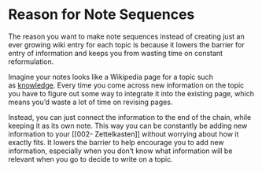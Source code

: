 # Reason for Note Sequences

The reason you want to make note sequences instead of creating just an ever growing wiki entry for each topic is because it lowers the barrier for entry of information and keeps you from wasting time on constant reformulation.

Imagine your notes looks like a Wikipedia page for a topic such as [knowledge](https://www.wikiwand.com/en/Knowledge). Every time you come across new information on the topic you have to figure out some way to integrate it into the existing page, which means you’d waste a lot of time on revising pages.

Instead, you can just connect the information to the end of the chain, while keeping it as its own note. This way you can be constantly be adding new information to your [[002- Zettelkasten]] without worrying about how it exactly fits. It lowers the barrier to help encourage you to add new information, especially when you don’t know what information will be relevant when you go to decide to write on a topic.
